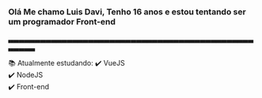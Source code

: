 ### Olá Me chamo Luis Davi, Tenho 16 anos e estou tentando ser um programador Front-end


▃▃▃▃▃▃▃▃▃▃▃▃▃▃▃▃▃▃▃▃▃▃▃▃▃▃▃▃▃▃▃▃▃▃▃▃▃▃▃▃▃▃▃▃▃▃▃▃▃▃▃

:books: Atualmente estudando:
:heavy_check_mark: VueJS
<br>
:heavy_check_mark: NodeJS
<br>
:heavy_check_mark: Front-end

